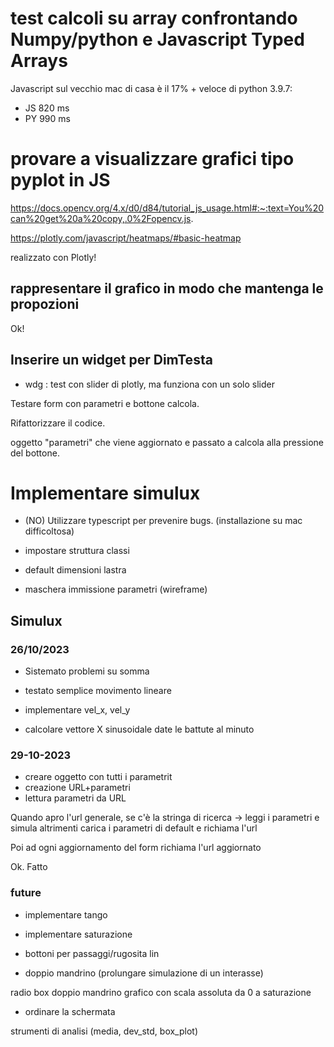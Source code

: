 # test calcoli su array confrontando Numpy/python e Javascript Typed Arrays


Javascript sul vecchio mac di casa è il 17% + veloce di python 3.9.7:

- JS 820 ms
- PY 990 ms

# provare a visualizzare grafici tipo pyplot in JS

https://docs.opencv.org/4.x/d0/d84/tutorial_js_usage.html#:~:text=You%20can%20get%20a%20copy,.0%2Fopencv.js.

https://plotly.com/javascript/heatmaps/#basic-heatmap

realizzato con Plotly!

## rappresentare il grafico in modo che mantenga le propozioni
Ok!


## Inserire un widget per DimTesta
- wdg : test con slider di plotly, ma funziona con un solo slider

Testare form con parametri e bottone calcola.

Rifattorizzare il codice.

oggetto "parametri" che viene aggiornato e passato a calcola alla pressione del bottone.

# Implementare simulux

- (NO) Utilizzare typescript per prevenire bugs. (installazione su mac difficoltosa)
- impostare struttura classi

- default dimensioni lastra
- maschera immissione parametri (wireframe)

## Simulux
### 26/10/2023 
- Sistemato problemi su somma
- testato semplice movimento lineare

- implementare vel_x, vel_y
- calcolare vettore X sinusoidale date le battute al minuto



### 29-10-2023

- creare oggetto con tutti i parametrit
- creazione URL+parametri
- lettura parametri da URL

Quando apro l'url generale, 
se c'è la stringa di ricerca -> leggi i parametri e simula
altrimenti carica i parametri di default e richiama l'url

Poi ad ogni aggiornamento del form richiama l'url aggiornato

Ok. Fatto
### future

- implementare tango

- implementare saturazione

- bottoni per passaggi/rugosita lin

- doppio mandrino (prolungare simulazione di un interasse)

radio box doppio mandrino
grafico con scala assoluta da 0 a saturazione

- ordinare la schermata

strumenti di analisi (media, dev_std, box_plot)
